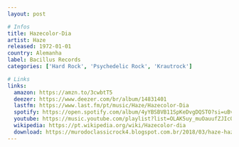 ```yaml
---
layout: post

# Infos
title: Hazecolor-Dia
artist: Haze
released: 1972-01-01
country: Alemanha
label: Bacillus Records
categories: ['Hard Rock', 'Psychedelic Rock', 'Krautrock']

# Links
links:
  amazon: https://amzn.to/3cwbtT5
  deezer: https://www.deezer.com/br/album/14831401
  lastfm: https://www.last.fm/pt/music/Haze/Hazecolor-Dia
  spotify: https://open.spotify.com/album/4yYBSBVB11SpKeDvgDQSTO?si=uBvhECquQxulSoeXPcnBFA
  youtube: https://music.youtube.com/playlist?list=OLAK5uy_muOauufZJIcODXpnGe31jXjonKnE4vy0k
  wikipedia: https://pt.wikipedia.org/wiki/Hazecolor-dia
  download: https://murodoclassicrock4.blogspot.com.br/2018/03/haze-hazecolor-dia-1971.html
---
```

